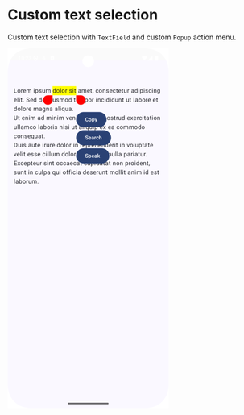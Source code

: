 # Custom text selection

Custom text selection with `TextField` and custom `Popup` action menu.

![Preview](preview.png)
